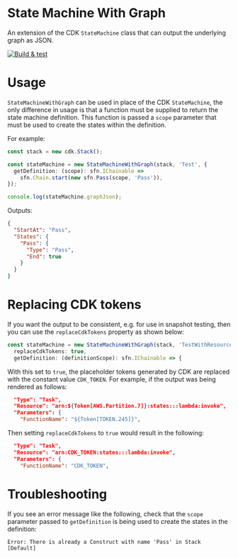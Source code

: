 # State Machine With Graph

An extension of the CDK `StateMachine` class that can output the underlying graph as JSON.

[![Build & test](https://github.com/andybalham/agb-cdk-state-machine-with-graph/actions/workflows/build-test.yml/badge.svg)](https://github.com/andybalham/agb-cdk-state-machine-with-graph/actions/workflows/build-test.yml)

# Usage

`StateMachineWithGraph` can be used in place of the CDK `StateMachine`, the only difference in usage is that a function must be supplied to return the state machine definition. This function is passed a `scope` parameter that must be used to create the states within the definition.

For example:

```TypeScript
const stack = new cdk.Stack();

const stateMachine = new StateMachineWithGraph(stack, 'Test', {
  getDefinition: (scope): sfn.IChainable => 
    sfn.Chain.start(new sfn.Pass(scope, 'Pass')),
});

console.log(stateMachine.graphJson);
```

Outputs:

```JSON
{
  "StartAt": "Pass",
  "States": {
    "Pass": {
      "Type": "Pass",
      "End": true
    }
  }
}
```

# Replacing CDK tokens

If you want the output to be consistent, e.g. for use in snapshot testing, then you can use the `replaceCdkTokens` property as shown below:

```TypeScript
const stateMachine = new StateMachineWithGraph(stack, 'TestWithResources', {
  replaceCdkTokens: true,
  getDefinition: (definitionScope): sfn.IChainable => {
```

With this set to `true`, the placeholder tokens generated by CDK are replaced with the constant value `CDK_TOKEN`. For example, if the output was being rendered as follows:

```json
  "Type": "Task",
  "Resource": "arn:${Token[AWS.Partition.7]}:states:::lambda:invoke",
  "Parameters": {
    "FunctionName": "${Token[TOKEN.245]}",
```

Then setting `replaceCdkTokens` to `true` would result in the following:

```json
  "Type": "Task",
  "Resource": "arn:CDK_TOKEN:states:::lambda:invoke",
  "Parameters": {
    "FunctionName": "CDK_TOKEN",
```

# Troubleshooting

If you see an error message like the following, check that the `scope` parameter passed to `getDefinition` is being used to create the states in the definition:

```
Error: There is already a Construct with name 'Pass' in Stack [Default]
```
